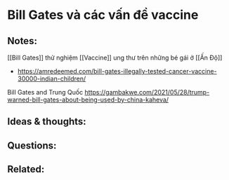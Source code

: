 # Bill Gates và các vấn đề vaccine

## Notes:

[[Bill Gates]] thử nghiệm [[Vaccine]] ung thư trên những bé gái ở [[Ấn Độ]]
- https://amredeemed.com/bill-gates-illegally-tested-cancer-vaccine-30000-indian-children/

Bill Gates and Trung Quốc
https://gambakwe.com/2021/05/28/trump-warned-bill-gates-about-being-used-by-china-kaheva/

## Ideas & thoughts:

## Questions:

## Related:
